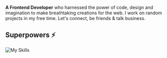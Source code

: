 

**A Frontend Developer** who harnessed the power of code, design and imagination to make breathtaking creations for the web. I work on random projects in my free time. Let's connect, be friends & talk business.

## Superpowers ⚡
![My Skills](https://skillicons.dev/icons?i=html,css)
